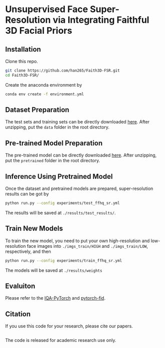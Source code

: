 # Unsupervised Face Super-Resolution via Integrating Faithful 3D Facial Priors

## Installation

Clone this repo.
```bash
git clone https://github.com/han265/Faith3D-FSR.git
cd Faith3D-FSR/
```

Create the anaconda environment by
```bash
conda env create -f environment.yml
```


## Dataset Preparation

The test sets and training sets can be directly downloaded [here](https://pan.baidu.com/s/1vzpveUTS7SMMEqmvJpD5Sw?pwd=uyh4). After unzipping, put the `data` folder in the root directory.

## Pre-trained Model Preparation

The pre-trained model can be directly downloaded [here](https://pan.baidu.com/s/1vzpveUTS7SMMEqmvJpD5Sw?pwd=uyh4). After unzipping, put the `pretrained` folder in the root directory.

## Inference Using Pretrained Model

Once the dataset and pretrained models are prepared, super-resolution results can be got by

```bash
python run.py --config experiments/test_ffhq_sr.yml
```

The results will be saved at `./results/test_results/`.

## Train New Models

To train the new model, you need to put your own high-resolution and low-resolution face images into `./imgs_train/HIGH` and `./imgs_train/LOW`, respectively, and then
```bash
python run.py --config experiments/train_ffhq_sr.yml
```
The models will be saved at `./results/weights`

## Evaluiton

Please refer to the [IQA-PyTorch](https://github.com/chaofengc/IQA-PyTorch) and [pytorch-fid](https://github.com/mseitzer/pytorch-fid). 

## Citation
If you use this code for your research, please cite our papers.
```

```
The code is released for academic research use only.
